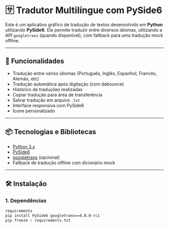 # 🈂️ Tradutor Multilíngue com PySide6

Este é um aplicativo gráfico de tradução de textos desenvolvido em **Python** utilizando **PySide6**. Ele permite traduzir entre diversos idiomas, utilizando a API `googletrans` (quando disponível), com fallback para uma tradução mock offline.


---

## 🚀 Funcionalidades

- Tradução entre vários idiomas (Português, Inglês, Espanhol, Francês, Alemão, etc)
- Tradução automática após digitação (com debounce)
- Histórico de traduções realizadas
- Copiar tradução para área de transferência
- Salvar tradução em arquivo `.txt`
- Interface responsiva com PySide6
- Ícone personalizado

---

## 📦 Tecnologias e Bibliotecas

- [Python 3.x](https://www.python.org/)
- [PySide6](https://doc.qt.io/qtforpython/)
- [googletrans](https://py-googletrans.readthedocs.io/en/latest/) (opcional)
- Fallback de tradução offline com dicionário mock

---

## 🛠️ Instalação

### 1. Dependências

```bash
requirements 
pip install PySide6 googletrans==4.0.0-rc1
pip freeze > requirements.txt

